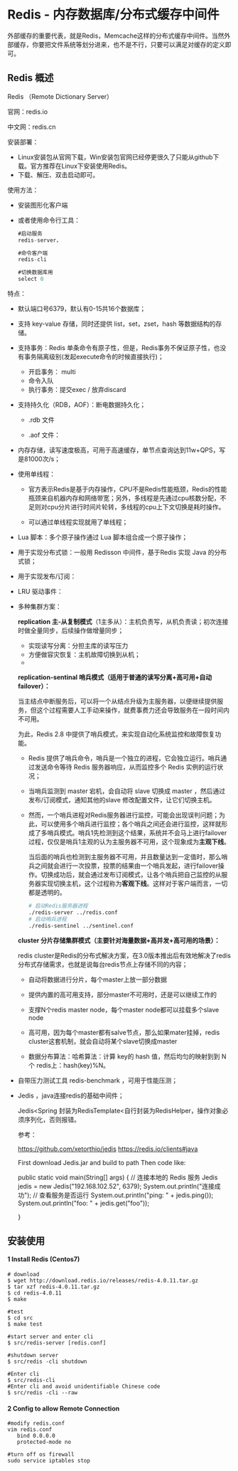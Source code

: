 # Redis - 内存数据库/分布式缓存中间件

外部缓存的重要代表，就是Redis，Memcache这样的分布式缓存中间件。当然外部缓存，你要把文件系统等划分进来，也不是不行，只要可以满足对缓存的定义即可。

## Redis 概述

Redis （Remote Dictionary Server）

官网：redis.io

中文网：redis.cn

安装部署：

- Linux安装包从官网下载，Win安装包官网已经停更很久了只能从github下载。官方推荐在Linux下安装使用Redis。
- 下载、解压、双击启动即可。

使用方法：

- 安装图形化客户端

- 或者使用命令行工具：

  ```java
  #启动服务
  redis-server，
  
  #命令客户端
  redis-cli
  
  #切换数据库用
  select 0
  ```

  

特点：

- 默认端口号6379，默认有0-15共16个数据库；

- 支持 key-value 存储，同时还提供 list，set，zset，hash 等数据结构的存储。

- 支持事务：Redis 单条命令有原子性，但是，Redis事务不保证原子性，也没有事务隔离级别(发起execute命令的时候直接执行)；

  - 开启事务： multi
  - 命令入队
  - 执行事务：提交exec / 放弃discard

- 支持持久化（RDB，AOF）：断电数据持久化；

  - .rdb 文件

  - .aof 文件：

- 内存存储，读写速度极高，可用于高速缓存，单节点查询达到11w+QPS，写是81000次/s；

- 使用单线程：

  - 官方表示Redis是基于内存操作，CPU不是Redis性能瓶颈，Redis的性能瓶颈来自机器内存和网络带宽；另外，多线程是先通过cpu核数分配，不足则对cpu分片进行时间片轮转，多线程的cpu上下文切换是耗时操作。

  - 可以通过单线程实现就用了单线程；

- Lua 脚本：多个原子操作通过 Lua 脚本组合成一个原子操作；

- 用于实现分布式锁：一般用 Redisson 中间件，基于Redis 实现 Java 的分布式锁；

- 用于实现发布/订阅：

- LRU 驱动事件：

- 多种集群方案：

  **replication 主-从复制模式**（1主多从）：主机负责写，从机负责读；初次连接时做全量同步，后续操作做增量同步；

  - 实现读写分离：分担主库的读写压力
  - 方便做容灾恢复：主机故障切换到从机；
  - 

  **replication-sentinal 哨兵模式（适用于普通的读写分离+高可用+自动failover）：**

  当主结点中断服务后，可以将一个从结点升级为主服务器，以便继续提供服务，但这个过程需要人工手动来操作，就费事费力还会导致服务在一段时间内不可用。 

  为此，Redis 2.8 中提供了哨兵模式，来实现自动化系统监控和故障恢复功能。

  - Redis 提供了哨兵命令，哨兵是一个独立的进程，它会独立运行。哨兵通过发送命令等待 Redis 服务器响应，从而监控多个 Redis 实例的运行状况；

  - 当哨兵监测到 master 宕机，会自动将 slave 切换成 master ，然后通过发布/订阅模式，通知其他的slave 修改配置文件，让它们切换主机。

  - 然而，一个哨兵进程对Redis服务器进行监控，可能会出现误判问题；为此，可以使用多个哨兵进行监控；各个哨兵之间还会进行监控，这样就形成了多哨兵模式。哨兵1先检测到这个结果，系统并不会马上进行failover过程，仅仅是哨兵1主观的认为主服务器不可用，这个现象成为**主观下线**。

    当后面的哨兵也检测到主服务器不可用，并且数量达到一定值时，那么哨兵之间就会进行一次投票，投票的结果由一个哨兵发起，进行failover操作。切换成功后，就会通过发布订阅模式，让各个哨兵把自己监控的从服务器实现切换主机，这个过程称为**客观下线**。这样对于客户端而言，一切都是透明的。

    ```bash
    # 启动Redis服务器进程
    ./redis-server ../redis.conf
    # 启动哨兵进程
    ./redis-sentinel ../sentinel.conf
    ```

  **cluster 分片存储集群模式（主要针对海量数据+高并发+高可用的场景）：**

  redis cluster是Redis的分布式解决方案，在3.0版本推出后有效地解决了redis分布式存储需求，也就是说每台redis节点上存储不同的内容；

  - 自动将数据进行分片，每个master上放一部分数据

  - 提供内置的高可用支持，部分master不可用时，还是可以继续工作的

  - 支撑N个redis master node，每个master node都可以挂载多个slave node

  - 高可用，因为每个master都有salve节点，那么如果mater挂掉，redis cluster这套机制，就会自动将某个slave切换成master
  - 数据分布算法：哈希算法：计算 key的 hash 值，然后均匀的映射到到 N 个 redis上：hash(key)%N。

- 自带压力测试工具 redis-benchmark ，可用于性能压测；

- Jedis ，java连接redis的基础中间件；

  Jedis<Spring 封装为RedisTemplate<自行封装为RedisHelper，操作对象必须序列化，否则报错。

  参考：

  https://github.com/xetorthio/jedis
  https://redis.io/clients#java

  First download Jedis.jar and build to path
  Then code like:

  	public static void main(String[] args)
  	{
  		// 连接本地的 Redis 服务
  		Jedis jedis = new Jedis("192.168.102.52", 6379);
  		System.out.println("连接成功");
  		// 查看服务是否运行
  		System.out.println("ping: " + jedis.ping());
  		System.out.println("foo: " + jedis.get("foo"));
  		
  	}

  



## 安装使用

#### 1 Install Redis (Centos7)

``` 
# download
$ wget http://download.redis.io/releases/redis-4.0.11.tar.gz
$ tar xzf redis-4.0.11.tar.gz
$ cd redis-4.0.11
$ make

#test
$ cd src
$ make test

#start server and enter cli
$ src/redis-server [redis.conf]

#shutdown server
$ src/redis -cli shutdown

#Enter cli
$ src/redis-cli 
#Enter cli and avoid unidentifiable Chinese code 
$ src/redis -cli --raw 
```

#### 2 Config to allow Remote Connection

```
#modify redis.conf
vim redis.conf
   bind 0.0.0.0
   protected-mode no

#turn off os firewall
sudo service iptables stop
```


